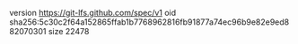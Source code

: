 version https://git-lfs.github.com/spec/v1
oid sha256:5c30c2f64a152865ffab1b7768962816fb91877a74ec96b9e82e9ed882070301
size 22478

